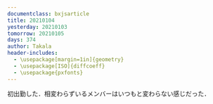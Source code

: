 ```yaml
---
documentclass: bxjsarticle
title: 20210104
yesterday: 20210103
tomorrow: 20210105
days: 374
author: Takala
header-includes:
  - \usepackage[margin=1in]{geometry}
  - \usepackage[ISO]{diffcoeff}
  - \usepackage{pxfonts}
---
```




初出勤した．相変わらずいるメンバーはいつもと変わらない感じだった．